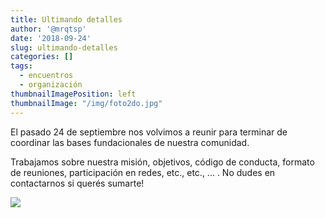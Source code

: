 ```yaml
---
title: Ultimando detalles
author: '@mrqtsp'
date: '2018-09-24'
slug: ultimando-detalles
categories: []
tags:
  - encuentros
  - organización
thumbnailImagePosition: left
thumbnailImage: "/img/foto2do.jpg"
---
```


El pasado 24 de septiembre nos volvimos a reunir para terminar de coordinar las bases fundacionales de nuestra comunidad.

<!--more-->

Trabajamos sobre nuestra misión, objetivos, código de conducta, formato de reuniones, participación en redes, etc., etc., ... . No dudes en contactarnos si querés sumarte!

![](/img/foto2do.jpg)

